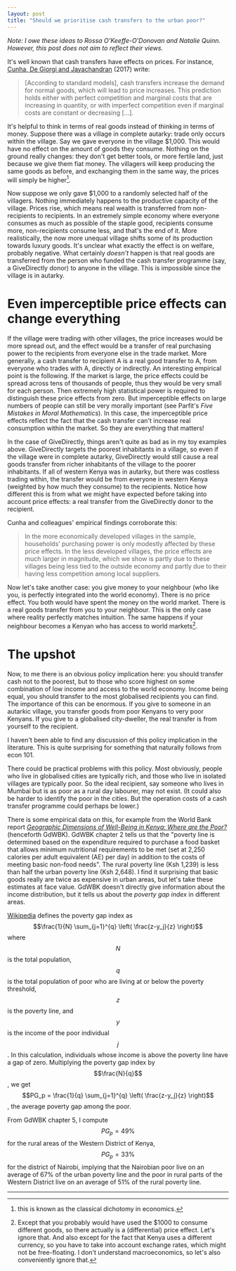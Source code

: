 ```yaml
---
layout: post
title: "Should we prioritise cash transfers to the urban poor?"
---
```


_Note: I owe these ideas to Rossa O'Keeffe-O'Donovan and Natalie Quinn. However, this post does not aim to reflect their views._

It's well known that cash transfers have effects on prices. For instance, [Cunha, De Giorgi and Jayachandran](https://www.povertyactionlab.org/evaluation/price-effects-cash-versus-kind-transfers-mexico) (2017) write:
> [According to standard models], cash transfers increase the demand for normal goods, which will lead to price increases. This prediction holds either with perfect competition and marginal costs that are increasing in quantity, or with imperfect competition even if marginal costs are constant or decreasing [...].

It's helpful to think in terms of real goods instead of thinking in terms of money. Suppose there was a village in complete autarky: trade only occurs within the village. Say we gave everyone in the village $1,000. This would have no effect on the amount of goods they consume. Nothing on the ground really changes: they don't get better tools, or more fertile land, just because we give them fiat money. The villagers will keep producing the same goods as before, and exchanging them in the same way, the prices will simply be higher[^cd].

[^cd]: this is known as the classical dichotomy in economics.

Now suppose we only gave $1,000 to a randomly selected half of the villagers. Nothing immediately happens to the productive capacity of the village. Prices rise, which means real wealth is transferred from non-recipients to recipients. In an extremely simple economy where everyone consumes as much as possible of the staple good, recipients consume more, non-recipients consume less, and that's the end of it. More realistically, the now more unequal village shifts some of its production towards luxury goods. It's unclear what exactly the effect is on welfare, probably negative. What certainly _doesn't_ happen is that real goods are transferred from the person who funded the cash transfer programme (say, a GiveDirectly donor) to anyone in the village. This is impossible since the village is in autarky.

# Even imperceptible price effects can change everything
If the village were trading with other villages, the price increases would be more spread out, and the effect would be a transfer of real purchasing power to the recipients from everyone else in the trade market. More generally, a cash transfer to recipient A is a real good transfer to A, from everyone who trades with A, directly or indirectly. An interesting empirical point is the following. If the market is large, the price effects could be spread across tens of thousands of people, thus they would be very small for each person. Then extremely high statistical power is required to distinguish these price effects from zero. But imperceptible effects on large numbers of people can still be very morally important (see Parfit's _Five Mistakes in Moral Mathematics_). In this case, the imperceptible price effects reflect the fact that the cash transfer can't increase real consumption within the market. So they are everything that matters!

In the case of GiveDirectly, things aren't quite as bad as in my toy examples above. GiveDirectly targets the poorest inhabitants in a village, so even if the village were in complete autarky, GiveDirectly would still cause a real goods transfer from richer inhabitants of the village to the poorer inhabitants. If all of western Kenya was in autarky, but there was costless trading within, the transfer would be from everyone in western Kenya (weighted by how much they consume) to the recipients. Notice how different this is from what we might have expected before taking into account price effects: a real transfer from the GiveDirectly donor to the recipient.

Cunha and colleagues' empirical findings corroborate this:
> In the more economically developed villages in the sample, households’ purchasing power is only modestly affected by these price effects. In the less developed villages, the price effects are much larger in magnitude, which we show is partly due to these villages being less tied to the outside economy and partly due to their having less competition among local suppliers.

Now let's take another case: you give money to your neighbour (who like you, is perfectly integrated into the world economy). There is no price effect. You both would have spent the money on the world market. There is a real goods transfer from you to your neighbour. This is the only case where reality perfectly matches intuition. The same happens if your neighbour becomes a Kenyan who has access to world markets[^clar].

[^clar]: Except that you probably would have used the $1000 to consume different goods, so there actually is a (differential) price effect. Let's ignore that. And also except for the fact that Kenya uses a different currency, so you have to take into account exchange rates, which might not be free-floating. I don't understand macroeconomics, so let's also conveniently ignore that.

# The upshot
Now, to me there is an obvious policy implication here: you should transfer cash not to the poorest, but to those who score highest on some combination of low income and access to the world economy. Income being equal, you should transfer to the most globalised recipients you can find. The importance of this can be enormous. If you give to someone in an autarkic village, you transfer goods from poor Kenyans to very poor Kenyans. If you give to a globalised city-dweller, the real transfer is from yourself to the recipient.

I haven't been able to find any discussion of this policy implication in the literature. This is quite surprising for something that naturally follows from econ 101.

There could be practical problems with this policy. Most obviously, people who live in globalised cities are typically rich, and those who live in isolated villages are typically poor. So the ideal recipient, say someone who lives in Mumbai but is as poor as a rural day labourer, may not exist. (It could also be harder to identify the poor in the cities. But the operation costs of a cash transfer programme could perhaps be lower.)

There is some empirical data on this, for example from the World Bank report [_Geographic Dimensions of Well-Being in Kenya: Where are the Poor?_](http://econ.worldbank.org/external/default/main?theSitePK=477894&contentMDK=20306724&menuPK=545573&pagePK=64168182&piPK=64168060) (henceforth GdWBK). GdWBK chapter 2 tells us that the "poverty line is determined based on the expenditure required to
purchase a food basket that allows minimum nutritional requirements to be met (set at 2,250 calories per adult equivalent (AE) per day) in addition to the costs of meeting basic non-food needs". The rural poverty line (Ksh 1,239) is less than half the urban poverty line (Ksh 2,648). I find it surprising that basic goods really are twice as expensive in urban areas, but let's take these estimates at face value. GdWBK doesn't directly give information about the income distribution, but it tells us about the _poverty gap index_ in different areas.

[Wikipedia](https://en.wikipedia.org/wiki/Poverty_gap_index) defines the poverty gap index as $$\frac{1}{N} \sum_{j=1}^{q} \left( \frac{z-y_j}{z} \right)$$ where $$N$$ is the total population, $$q$$ is the total population of poor who are living at or below the poverty threshold, $$z$$ is the poverty line, and $$y$$ is the income of the poor individual $$j$$. In this calculation, individuals whose income is above the poverty line have a gap of zero. Multiplying the poverty gap index by $$\frac{N}{q}$$, we get $$PG_p = \frac{1}{q} \sum_{j=1}^{q} \left( \frac{z-y_j}{z} \right)$$, the average poverty gap among the poor.

From GdWBK chapter 5, I compute $$PG_p=49\%$$ for the rural areas of the Western District of Kenya, $$PG_p=33\%$$ for the district of Nairobi, implying that the Nairobian poor live on an average of 67% of the urban poverty line and the poor in rural parts of the Western District live on an average of 51% of the rural poverty line.

<hr> <!-- hr to be added before footnotes-->
